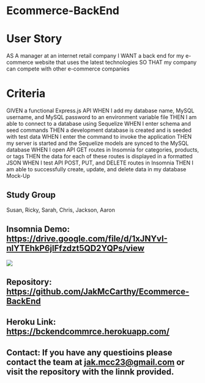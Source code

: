# Ecommerce-BackEnd

# User Story
AS A manager at an internet retail company
I WANT a back end for my e-commerce website that uses the latest technologies
SO THAT my company can compete with other e-commerce companies

# Criteria

GIVEN a functional Express.js API
WHEN I add my database name, MySQL username, and MySQL password to an environment variable file
THEN I am able to connect to a database using Sequelize
WHEN I enter schema and seed commands
THEN a development database is created and is seeded with test data
WHEN I enter the command to invoke the application
THEN my server is started and the Sequelize models are synced to the MySQL database
WHEN I open API GET routes in Insomnia for categories, products, or tags
THEN the data for each of these routes is displayed in a formatted JSON
WHEN I test API POST, PUT, and DELETE routes in Insomnia
THEN I am able to successfully create, update, and delete data in my database
Mock-Up

## Study Group
Susan, Ricky, Sarah, Chris, Jackson, Aaron
 
## Insomnia Demo: https://drive.google.com/file/d/1xJNYvI-nlYTEhkP6jlFfzdzt5QD2YQPs/view
![](../../../Pictures/Screenshots/Screenshot%20(158).png)

## Repository: https://github.com/JakMcCarthy/Ecommerce-BackEnd

## Heroku Link: https://bckendcommrce.herokuapp.com/

## Contact: If you have any questioins please contact the team at jak.mcc23@gmail.com or visit the repository with the linnk provided. 
